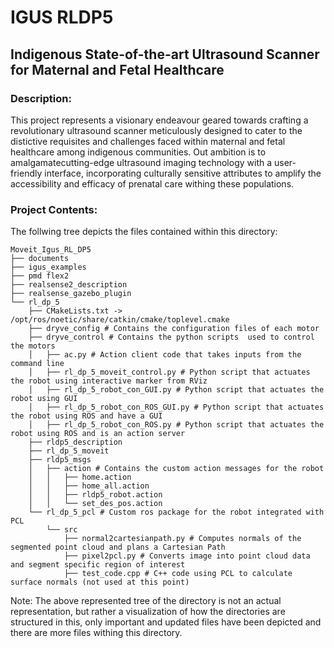 # IGUS RLDP5

## Indigenous State-of-the-art Ultrasound Scanner for Maternal and Fetal Healthcare

### Description:
This project represents a visionary endeavour geared towards crafting a revolutionary ultrasound scanner meticulously designed to cater to the distictive requisites and challenges faced within maternal and fetal healthcare among indigenous communities.
Out ambition is to amalgamatecutting-edge ultrasound imaging technology with a user-friendly interface, incorporating culturally sensitive attributes to amplify the accessibility and efficacy of prenatal care withing these populations.

### Project Contents:

The follwing tree depicts the files  contained within this directory:
```
Moveit_Igus_RL_DP5
├── documents
├── igus_examples
├── pmd flex2
├── realsense2_description
├── realsense_gazebo_plugin
└── rl_dp_5
    ├── CMakeLists.txt -> /opt/ros/noetic/share/catkin/cmake/toplevel.cmake
    ├── dryve_config # Contains the configuration files of each motor
    ├── dryve_control # Contains the python scripts  used to control the motors
    │   ├── ac.py # Action client code that takes inputs from the command line
    │   ├── rl_dp_5_moveit_control.py # Python script that actuates the robot using interactive marker from RViz
    │   ├── rl_dp_5_robot_con_GUI.py # Python script that actuates the robot using GUI
    │   ├── rl_dp_5_robot_con_ROS_GUI.py # Python script that actuates the robot using ROS and have a GUI
    │   ├── rl_dp_5_robot_con_ROS.py # Python script that actuates the robot using ROS and is an action server
    ├── rldp5_description
    ├── rl_dp_5_moveit
    ├── rldp5_msgs
    │   ├── action # Contains the custom action messages for the robot
    │   │   ├── home.action
    │   │   ├── home_all.action
    │   │   ├── rldp5_robot.action
    │   │   └── set_des_pos.action
    └── rl_dp_5_pcl # Custom ros package for the robot integrated with PCL
        └── src
            ├── normal2cartesianpath.py # Computes normals of the segmented point cloud and plans a Cartesian Path
            ├── pixel2pcl.py # Converts image into point cloud data and segment specific region of interest
            ├── test_code.cpp # C++ code using PCL to calculate surface normals (not used at this point)
```
Note: The above represented tree of the directory  is not an actual representation, but rather a visualization of how the directories are structured in this, only important and updated files have been depicted and there are more files withing this directory.